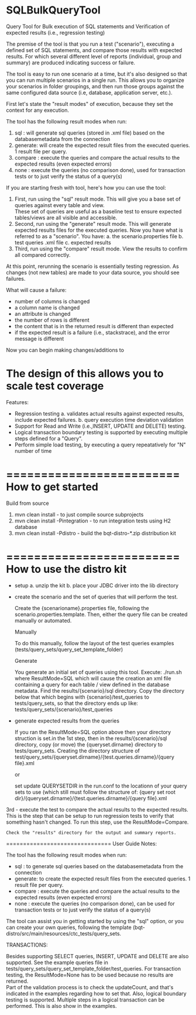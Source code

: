SQLBulkQueryTool
================

Query Tool for Bulk execution of SQL statements and Verification of expected results (i.e., regression testing) 

The premise of the tool is that you run a test ("scenario"), executing a defined set of SQL statements, and
compare those results with expected results.  For which several different level of reports (individual, group and summary)
are produced indicating success or failure.

The tool is easy to run one scenario at a time, but it's also designed so that you can run multiple scenarios
in a single run.  This allows you to organize your scenarios in folder groupings, and then run those groups against the 
same configured data source (i.e, database, application server, etc.).

First let's state the "result modes" of execution, because they set the context for any execution. 

The tool has the following result modes when run:
1.  sql     :  will generate sql queries (stored in .xml file) based on the databasemetadata from the connection
2.  generate:  will create the expected result files from the executed queries.  1 result file per query.
3.  compare :  execute the queries and compare the actual results to the expected results (even expected errors)
4.  none    :  execute the queries (no comparison done), used for transaction tests or to just 
                verify the status of a query(s)


If you are starting fresh with tool, here's how you can use the tool:

1. First, run using the "sql" result mode.  This will give you a base set of queries against every table and view.  
    These set of queries are useful as a baseline test to ensure expected tables/views are all visible and accessible. 
2. Second, run using the "generate" result mode.  This will generate expected results files for the executed queries.
    Now you have what is referred to as a "scenario".  You have:
            a.  the scenario.properties file
            b.  test queries .xml file
            c.  expected results
3. Third, run using the "compare" result mode.  View the results to confirm all compared correctly.
   
At this point, rerunning the scenario is essentially testing regression.  As changes (not new tables) are made to your data source,
you should see failures. 

What will cause a failure:
-   number of columns is changed
-   a column name is changed
-   an attribute is changed
-   the number of rows is different
-   the content that is in the returned result is different than expected
-   if the expected result is a failure (i.e., stackstrace), and the error message is different


Now you can begin making changes/additions to  

The design of this allows you to scale test coverage 
=========================
Features:

-   Regression testing
    a.  validates actual results against expected results, include expected failures.
    b.  query execution time deviation validation
-   Support for Read and Write (i.e.,INSERT, UPDATE and DELETE) testing.
-   Logical transaction boundary testing is supported by executing multiple steps defined for a "Query".
-   Perform simple load testing, by executing a query repeatatively for "N" number of time


=========================
How to get started
=========================

Build from source

1.  mvn clean install  - to just compile source subprojects
2.  mvn clean install -Pintegration - to run integration tests using H2 database
3.  mvn clean install -Pdistro   - build the bqt-distro-*.zip distribution kit


=========================
How to use the distro kit
=========================

-   setup
    a.  unzip the kit
    b.  place your JDBC driver into the lib directory
    
    
- create the scenario and the set of queries that will perform the test.

    Create the {scenarioname}.properties file, following the scenario.properties.template.
    Then, either the query file can be created manually or automated.  
    
    Manually
    
    To do this manually, follow the layout of the test queries examples (tests/query_sets/query_set_template_folder)
    
    Generate
    
    You generate an initial set of queries using this tool.  Execute: ./run.sh
    where ResultMode=SQL which will cause the creation an xml file containing
    a query for each table / view defined in the database metadata.  Find the results/{scenario}/sql directory.
    Copy the directory below that which begins with {scenario}/test_queries to tests/query_sets, so that the 
    directory ends up like:  tests/query_sets/{scenario}/test_queries
    
- generate expected results from the queries

    If you ran the ResultMode=SQL option above then your directory struction is set.in the 1st step, then in the results/{scenario}/sql directory, 
    copy (or move) the {queryset.dirname} directory to tests/query_sets.  Creating the directory
    structure of  test/query_sets/{queryset.dirname}/{test.queries.dirname}/{query file}.xml
    
    or
    
    set update QUERYSETDIR in the run.conf to the locationn of your query sets to use (which still must
    follow the structure of: {query set root dir}/{queryset.dirname}/{test.queries.dirname}/{query file}.xml


3rd - execute the test to compare the actual results to the expected results.  This is the step that can
    be setup to run regression tests to verify that something hasn't changed.  To run this step, 
    use the ResultMode=Compare. 
    
    Check the "results" directory for the output and summary reports.
    
    
===============================
User Guide Notes:

The tool has the following result modes when run:
-  sql     :  to generate sql queries based on the databasemetadata from the connection
-  generate:  to create the expected result files from the executed queries.  1 result file per query.
-  compare :  execute the queries and compare the actual results to the expected results (even expected errors)
-  none    :  execute the queries (no comparison done), can be used for transaction tests or to just 
                verify the status of a query(s)

The tool can assist you in getting started by using the "sql" option, or you can create your own queries, 
following the template (bqt-distro/src/main/resources/ctc_tests/query_sets.

TRANSACTIONS:

Besides supporting SELECT queries, INSERT, UPDATE and DELETE are also supported.   See the example queries 
file in tests/query_sets/query_set_template_folder/test_queries. 
For transaction testing, the ResultMode=None has to be used because no results are returned.  
Part of the validation process is to check
the updateCount, and that's indicated in the examples regarding how to set that.
Also, logical boundary testing is supported. Multiple steps in a logical transaction can be performed.  This
is also show in the examples.


